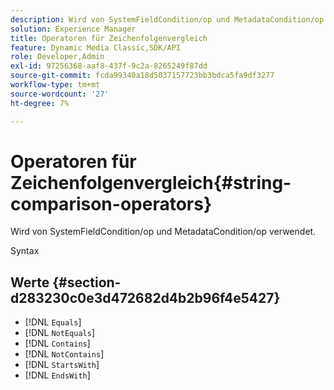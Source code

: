```yaml
---
description: Wird von SystemFieldCondition/op und MetadataCondition/op verwendet.
solution: Experience Manager
title: Operatoren für Zeichenfolgenvergleich
feature: Dynamic Media Classic,SDK/API
role: Developer,Admin
exl-id: 97256368-aaf8-437f-9c2a-8265249f87dd
source-git-commit: fcda99340a18d5037157723bb3bdca5fa9df3277
workflow-type: tm+mt
source-wordcount: '27'
ht-degree: 7%

---
```


# Operatoren für Zeichenfolgenvergleich{#string-comparison-operators}

Wird von SystemFieldCondition/op und MetadataCondition/op verwendet.

Syntax

## Werte {#section-d283230c0e3d472682d4b2b96f4e5427}

* [!DNL `Equals`]
* [!DNL `NotEquals`]
* [!DNL `Contains`]
* [!DNL `NotContains`]
* [!DNL `StartsWith`]
* [!DNL `EndsWith`]
